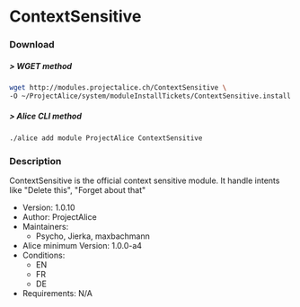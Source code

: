 # ContextSensitive

### Download

##### > WGET method
```bash
wget http://modules.projectalice.ch/ContextSensitive \
-O ~/ProjectAlice/system/moduleInstallTickets/ContextSensitive.install
```

##### > Alice CLI method
```bash
./alice add module ProjectAlice ContextSensitive
```

### Description
ContextSensitive is the official context sensitive module. It handle intents like "Delete this", "Forget about that"

- Version: 1.0.10
- Author: ProjectAlice
- Maintainers:
  - Psycho, Jierka, maxbachmann
- Alice minimum Version: 1.0.0-a4
- Conditions:
  - EN
  - FR
  - DE
- Requirements: N/A
